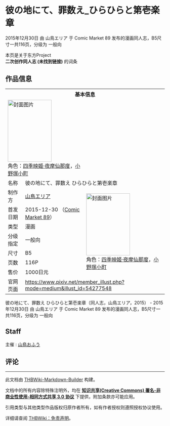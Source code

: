 # 彼の地にて、罪数え_ひらひらと第壱楽章

<!-- source html: G:\repos\THBWiki-Markdown-Builder\THBWikiMarkdown\Temp\main\5\51\ns0%3A%E5%BD%BC%E3%81%AE%E5%9C%B0%E3%81%AB%E3%81%A6%E3%80%81%E7%BD%AA%E6%95%B0%E3%81%88_%E3%81%B2%E3%82%89%E3%81%B2%E3%82%89%E3%81%A8%E7%AC%AC%E5%A3%B1%E6%A5%BD%E7%AB%A0.html -->

2015年12月30日 由 山鳥エリア 于 Comic Market 89 发布的漫画同人志，B5尺寸一共116页，分级为 一般向

本页是关于东方Project  
 **二次创作同人志 (未找到链接)** 的词条

## 作品信息

<table><tbody><tr><th colspan="3">基本信息</th></tr><tr><td class="cover-artwork-mobile" colspan="2"><a href="./文件-彼の地にて、罪数え_ひらひらと第壱楽章封面.jpg.md" class="image" title="封面图片"><img alt="封面图片" src="https://upload.thwiki.cc/thumb/7/71/%E5%BD%BC%E3%81%AE%E5%9C%B0%E3%81%AB%E3%81%A6%E3%80%81%E7%BD%AA%E6%95%B0%E3%81%88_%E3%81%B2%E3%82%89%E3%81%B2%E3%82%89%E3%81%A8%E7%AC%AC%E5%A3%B1%E6%A5%BD%E7%AB%A0%E5%B0%81%E9%9D%A2.jpg/138px-%E5%BD%BC%E3%81%AE%E5%9C%B0%E3%81%AB%E3%81%A6%E3%80%81%E7%BD%AA%E6%95%B0%E3%81%88_%E3%81%B2%E3%82%89%E3%81%B2%E3%82%89%E3%81%A8%E7%AC%AC%E5%A3%B1%E6%A5%BD%E7%AB%A0%E5%B0%81%E9%9D%A2.jpg" decoding="async" loading="lazy" width="138" height="196" srcset="https://upload.thwiki.cc/thumb/7/71/%E5%BD%BC%E3%81%AE%E5%9C%B0%E3%81%AB%E3%81%A6%E3%80%81%E7%BD%AA%E6%95%B0%E3%81%88_%E3%81%B2%E3%82%89%E3%81%B2%E3%82%89%E3%81%A8%E7%AC%AC%E5%A3%B1%E6%A5%BD%E7%AB%A0%E5%B0%81%E9%9D%A2.jpg/207px-%E5%BD%BC%E3%81%AE%E5%9C%B0%E3%81%AB%E3%81%A6%E3%80%81%E7%BD%AA%E6%95%B0%E3%81%88_%E3%81%B2%E3%82%89%E3%81%B2%E3%82%89%E3%81%A8%E7%AC%AC%E5%A3%B1%E6%A5%BD%E7%AB%A0%E5%B0%81%E9%9D%A2.jpg 1.5x, https://upload.thwiki.cc/thumb/7/71/%E5%BD%BC%E3%81%AE%E5%9C%B0%E3%81%AB%E3%81%A6%E3%80%81%E7%BD%AA%E6%95%B0%E3%81%88_%E3%81%B2%E3%82%89%E3%81%B2%E3%82%89%E3%81%A8%E7%AC%AC%E5%A3%B1%E6%A5%BD%E7%AB%A0%E5%B0%81%E9%9D%A2.jpg/276px-%E5%BD%BC%E3%81%AE%E5%9C%B0%E3%81%AB%E3%81%A6%E3%80%81%E7%BD%AA%E6%95%B0%E3%81%88_%E3%81%B2%E3%82%89%E3%81%B2%E3%82%89%E3%81%A8%E7%AC%AC%E5%A3%B1%E6%A5%BD%E7%AB%A0%E5%B0%81%E9%9D%A2.jpg 2x" data-file-width="361" data-file-height="512"></a><div class="cover-char">角色：<a href="./四季映姬·夜摩仙那度.md" title="四季映姬·夜摩仙那度">四季映姬·夜摩仙那度</a>，<a href="./小野塚小町.md" title="小野塚小町">小野塚小町</a></div></td>
</tr><tr><td class="label">名称</td><td colspan="2"> 彼の地にて、罪数え ひらひらと第壱楽章 </td></tr><tr><td class="label">制作方</td><td><a href="./山鳥エリア.md" title="山鳥エリア">山鳥エリア</a></td><td class="cover-artwork" rowspan="7" style="min-width:196px;"><a href="./文件-彼の地にて、罪数え_ひらひらと第壱楽章封面.jpg.md" class="image" title="封面图片"><img alt="封面图片" src="https://upload.thwiki.cc/thumb/7/71/%E5%BD%BC%E3%81%AE%E5%9C%B0%E3%81%AB%E3%81%A6%E3%80%81%E7%BD%AA%E6%95%B0%E3%81%88_%E3%81%B2%E3%82%89%E3%81%B2%E3%82%89%E3%81%A8%E7%AC%AC%E5%A3%B1%E6%A5%BD%E7%AB%A0%E5%B0%81%E9%9D%A2.jpg/138px-%E5%BD%BC%E3%81%AE%E5%9C%B0%E3%81%AB%E3%81%A6%E3%80%81%E7%BD%AA%E6%95%B0%E3%81%88_%E3%81%B2%E3%82%89%E3%81%B2%E3%82%89%E3%81%A8%E7%AC%AC%E5%A3%B1%E6%A5%BD%E7%AB%A0%E5%B0%81%E9%9D%A2.jpg" decoding="async" loading="lazy" width="138" height="196" srcset="https://upload.thwiki.cc/thumb/7/71/%E5%BD%BC%E3%81%AE%E5%9C%B0%E3%81%AB%E3%81%A6%E3%80%81%E7%BD%AA%E6%95%B0%E3%81%88_%E3%81%B2%E3%82%89%E3%81%B2%E3%82%89%E3%81%A8%E7%AC%AC%E5%A3%B1%E6%A5%BD%E7%AB%A0%E5%B0%81%E9%9D%A2.jpg/207px-%E5%BD%BC%E3%81%AE%E5%9C%B0%E3%81%AB%E3%81%A6%E3%80%81%E7%BD%AA%E6%95%B0%E3%81%88_%E3%81%B2%E3%82%89%E3%81%B2%E3%82%89%E3%81%A8%E7%AC%AC%E5%A3%B1%E6%A5%BD%E7%AB%A0%E5%B0%81%E9%9D%A2.jpg 1.5x, https://upload.thwiki.cc/thumb/7/71/%E5%BD%BC%E3%81%AE%E5%9C%B0%E3%81%AB%E3%81%A6%E3%80%81%E7%BD%AA%E6%95%B0%E3%81%88_%E3%81%B2%E3%82%89%E3%81%B2%E3%82%89%E3%81%A8%E7%AC%AC%E5%A3%B1%E6%A5%BD%E7%AB%A0%E5%B0%81%E9%9D%A2.jpg/276px-%E5%BD%BC%E3%81%AE%E5%9C%B0%E3%81%AB%E3%81%A6%E3%80%81%E7%BD%AA%E6%95%B0%E3%81%88_%E3%81%B2%E3%82%89%E3%81%B2%E3%82%89%E3%81%A8%E7%AC%AC%E5%A3%B1%E6%A5%BD%E7%AB%A0%E5%B0%81%E9%9D%A2.jpg 2x" data-file-width="361" data-file-height="512"></a><div class="cover-char">角色：<a href="./四季映姬·夜摩仙那度.md" title="四季映姬·夜摩仙那度">四季映姬·夜摩仙那度</a>，<a href="./小野塚小町.md" title="小野塚小町">小野塚小町</a></div></td>
</tr><tr><td class="label">首发日期</td><td>2015-12-30&#160;（<a href="/展会作品列表?e=Comic+Market%2389">Comic Market 89</a>）</td></tr><tr><td class="label">类型</td><td>漫画</td></tr><tr><td class="label">分级指定</td><td>一般向</td></tr><tr><td class="label">尺寸</td><td>B5</td></tr><tr><td class="label">页数</td><td>116P</td></tr><tr><td class="label">售价</td><td>1000日元</td></tr>
<tr><td class="label">官网页面</td><td colspan="2"><a rel="nofollow" class="external free" href="https://www.pixiv.net/member_illust.php?mode=medium&amp;illust_id=54277548">https://www.pixiv.net/member_illust.php?mode=medium&amp;illust_id=54277548</a></td></tr></tbody></table>

彼の地にて、罪数え ひらひらと第壱楽章（同人志，山鳥エリア，2015） - 2015年12月30日 由 山鳥エリア 于 Comic Market 89 发布的漫画同人志，B5尺寸一共116页，分级为 一般向

## Staff
主催
: [山鳥おふう](./山鳥おふう.md)


## 评论




---

此文档由 [THBWiki-Markdown-Builder](https://github.com/Delsin-Yu/THBWiki-Markdown-Builder) 构建。

文档中的所有内容除特殊注明外，均在 [**知识共享(Creative Commons) 署名-非商业性使用-相同方式共享 3.0 协议**](https://creativecommons.org/licenses/by-sa/3.0/deed.zh-hans) 下提供，附加条款亦可能应用。

引用类型与其他类型作品版权归原作者所有，如有作者授权则遵照授权协议使用。

详细请查阅 [THBWiki：免责声明](https://thbwiki.cc/THBWiki:%E5%85%8D%E8%B4%A3%E5%A3%B0%E6%98%8E)。

